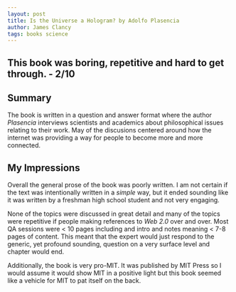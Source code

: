 ```yaml
---
layout: post
title: Is the Universe a Hologram? by Adolfo Plasencia
author: James Clancy
tags: books science
---
```


## This book was boring, repetitive and hard to get through. - 2/10


## Summary

The book is written in a question and answer format where the author _Plasencia_ interviews scientists and academics about philosophical issues relating to their work. May of the discusions centered around how the internet was providing a way for people to become more and more connected. 

## My Impressions

Overall the general prose of the book was poorly written. I am not certain if the text was intentionally written in a _simple_ way, but it ended sounding like it was written by a freshman high school student and not very engaging. 

None of the topics were discussed in great detail and many of the topics were repetitive if people making references to _Web 2.0_ over and over. Most QA sessions were < 10 pages including and intro and notes meaning < 7-8 pages of content. This meant that the expert would just respond to the generic, yet profound sounding, question on a very surface level and chapter would end. 

Additionally, the book is very pro-MIT. It was published by MIT Press so I would assume it would show MIT in a positive light but this book seemed like a vehicle for MIT to pat itself on the back.